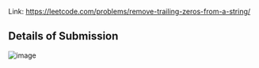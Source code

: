 Link: https://leetcode.com/problems/remove-trailing-zeros-from-a-string/
## Details of Submission
![image](https://github.com/mgalang229/LeetCode-Remove-Trailing-Zeros-From-a-String/assets/51401355/cb3d8b38-579a-4067-8f8d-8f6ecc7ecee5)
